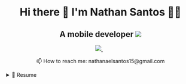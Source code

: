 <h1 align='center'>
  Hi there 👋 I'm Nathan Santos 👨‍💻
</h1>

<h2 align='center'> A mobile developer <img src="https://storage.googleapis.com/cms-storage-bucket/847ae81f5430402216fd.svg"  style="width: 150px;" /></h2>




<p align='center'>  
  <a href="https://www.linkedin.com/in/nathanael-santos/">
    <img src="https://img.shields.io/badge/linkedin-%230077B5.svg?&style=for-the-badge&logo=linkedin&logoColor=white" />
  </a>&nbsp;&nbsp; 
</p>

<p align='center'>
  📫 How to reach me: <a>nathanaelsantos15@gmail.com</a>
</p>

<details>
  <summary>📃 Resume</summary>


<h2>💻 Experience</h2>
 <hr>
 
 <h2>1️⃣ Web Development</h2>
<img align="right" src="https://img.shields.io/badge/PHP-777BB4?style=for-the-badge&logo=php&logoColor=white" />
<img align="right" src="https://img.shields.io/badge/CodeIgniter-%23EF4223.svg?style=for-the-badge&logo=codeIgniter&logoColor=white" />
<img align="right" src="https://img.shields.io/badge/bootstrap-%23563D7C.svg?style=for-the-badge&logo=bootstrap&logoColor=white" />
<img align="right" src="https://img.shields.io/badge/MariaDB-003545?style=for-the-badge&logo=mariadb&logoColor=white" />
<img align="right" src="https://img.shields.io/badge/Xampp-F37623?style=for-the-badge&logo=xampp&logoColor=white)" />
 
📆 2020 - 2022\
🤜 IT Team Leader - 2022\
🏢 **Federal University of Sergipe** - Sergipe/SE, Brazil


<img align="right" src="https://img.shields.io/badge/Salesforce-00A1E0?style=for-the-badge&logo=Salesforce&logoColor=white" />

<h2>2️⃣ Developer Trainee</h2>

📆 2022\
**Salesforce**


<h2>3️⃣ Monitor de Banco de Dados</h2>
<img align="right" src="img/sql-server.png" style="width: 90px;" />

📆 2022-2023\
 T-SQL\
 SQL-Server\
**Federal University of Sergipe** - Sergipe/SE, Brazil


<h2>4️⃣ Desktop Software</h2>
<img align="right" src="https://img.shields.io/badge/Google_Cloud-4285F4?style=for-the-badge&logo=google-cloud&logoColor=white" />
<img align="right" src="https://img.shields.io/badge/Java-ED8B00?style=for-the-badge&logo=java&logoColor=white" />

📆 2019\
📍 **Mineral water distributor** - Sergipe/SE, Brazil
  https://github.com/NathanaelSantos/aplicacao_kreison
  

## 📜 Certification
<hr>

<img src="img/oracle_database.jpg" style="width: 260px" />
<img align="right" src="https://img.shields.io/badge/Oracle-F80000?style=for-the-badge&logo=Oracle&logoColor=white"/>
  


  
